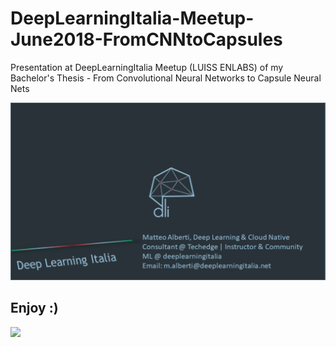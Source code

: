 # DeepLearningItalia-Meetup-June2018-FromCNNtoCapsules
Presentation at DeepLearningItalia Meetup (LUISS ENLABS) of my Bachelor's Thesis - From Convolutional Neural Networks to Capsule Neural Nets

![](imgs/1.PNG)


## Enjoy :) 
![](imgs/ss.gif)
